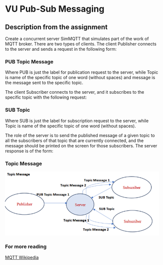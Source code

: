 # VU Pub-Sub Messaging

## Description from the assignment

Create a concurrent server SimMQTT that simulates part of the work of MQTT broker. There are two
types of clients. The client Publisher connects to the server and sends a request in the following
form:

### PUB Topic Message

Where PUB is just the label for publication request to the server, while Topic is name of the specific
topic of one word (without spaces) and message is the message sent to the specific topic.

The client Subscriber connects to the server, and it subscribes to the specific topic with the following
request:

### SUB Topic

Where SUB is just the label for subscription request to the server, while Topic is name of the specific
topic of one word (without spaces).

The role of the server is to send the published message of a given topic to all the subscribers of that
topic that are currently connected, and the message should be printed on the screen for those
subscribers. The server response is of the form:

### Topic Message

![Pub Sub Diagram](docs/images/pub-sub-diagram.png)

### For more reading

[MQTT Wikipedia](https://en.wikipedia.org/wiki/MQTT)
